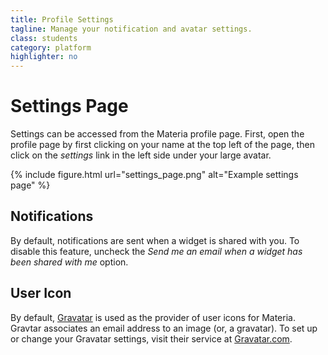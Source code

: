 ```yaml
---
title: Profile Settings
tagline: Manage your notification and avatar settings.
class: students
category: platform
highlighter: no
---
```

# Settings Page

Settings can be accessed from the Materia profile page. First, open the profile page by first clicking on your name at the top left of the page, then click on the *settings* link in the left side under your large avatar.

{% include figure.html
	url="settings_page.png"
	alt="Example settings page"
%}

## Notifications

By default, notifications are sent when a widget is shared with you. To disable this feature, uncheck the *Send me an email when a widget has been shared with me* option.

## User Icon

By default, [Gravatar](http://en.gravatar.com/) is used as the provider of user icons for Materia. Gravtar associates an email address to an image (or, a gravatar). To set up or change your Gravatar settings, visit their service at [Gravatar.com](http://en.gravatar.com/).
